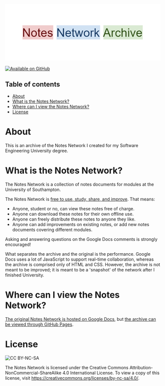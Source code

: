 ![Logo](logo.png)

[![Available on GitHub](https://img.shields.io/badge/Available%20on-GitHub-white?logo=github)](https://github.com/mb2g17/NotesNetworkArchive)

## Table of contents

-   [About](#about)
-   [What is the Notes Network?](#what-is-the-notes-network?)
-   [Where can I view the Notes Network?](#where-can-i-view-the-notes-network?)
-   [License](#license)

# About

This is an archive of the Notes Network I created for my Software Engineering University degree.

# What is the Notes Network?

The Notes Network is a collection of notes documents for modules at the University of Southampton.

The Notes Network is [free to use, study, share, and improve](https://fsfe.org/freesoftware/). That means:

-   Anyone, student or no, can view these notes free of charge.
-   Anyone can download these notes for their own offline use.
-   Anyone can freely distribute these notes to anyone they like.
-   Anyone can add improvements on existing notes, or add new notes documents covering different modules.

Asking and answering questions on the Google Docs comments is strongly encouraged!

What separates the archive and the original is the performance. Google Docs uses a lot of JavaScript to support real-time collaboration, whereas the archive is comprised only of HTML and CSS. However, the archive is not meant to be improved; it is meant to be a 'snapshot' of the network after I finished University.

# Where can I view the Notes Network?

[The original Notes Network is hosted on Google Docs](https://docs.google.com/document/d/1OIcQ8dJ_FAhdkirU94M29-ZbNZ4oQs1LbWF3Nz-mq_U/edit?usp=sharing), but [the archive can be viewed through GitHub Pages](https://mb2g17.github.io/NotesNetworkArchive/).

# License

![CC BY-NC-SA](https://licensebuttons.net/l/by-nc-sa/3.0/88x31.png)

The Notes Network is licensed under the Creative Commons Attribution-NonCommercial-ShareAlike 4.0 International License. To view a copy of this license, visit https://creativecommons.org/licenses/by-nc-sa/4.0/.
